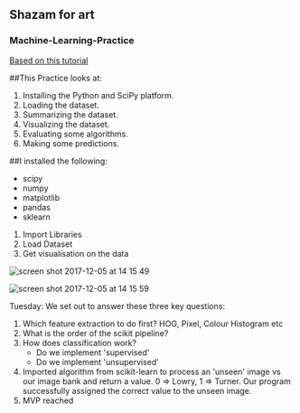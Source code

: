 ## Shazam for art

### Machine-Learning-Practice

[Based on this tutorial](https://machinelearningmastery.com/machine-learning-in-python-step-by-step/)

##This Practice looks at:

1. Installing the Python and SciPy platform.
2. Loading the dataset.
3. Summarizing the dataset.
4. Visualizing the dataset.
5. Evaluating some algorithms.
6. Making some predictions.

##I installed the following:

* scipy
* numpy
* matplotlib
* pandas
* sklearn


1. Import Libraries
2. Load Dataset
3. Get visualisation on the data

![screen shot 2017-12-05 at 14 15 49](https://user-images.githubusercontent.com/27693622/33612716-62f8bb24-d9ca-11e7-900d-cf429e13afa9.png)

![screen shot 2017-12-05 at 14 15 59](https://user-images.githubusercontent.com/27693622/33612755-8385d26e-d9ca-11e7-95a5-6d8c9dbaf97d.png)


Tuesday:
We set out to answer these three key questions:
  1. Which feature extraction to do first? HOG, Pixel, Colour Histogram etc
  2. What is the order of the scikit pipeline?
  3. How does classification work?
      - Do we implement 'supervised'
      - Do we implement 'unsupervised'
  4. Imported algorithm from scikit-learn to process an 'unseen' image vs our image bank and return a value. 0 => Lowry, 1 => Turner. Our program successfully assigned the correct value to the unseen image.
  5. MVP reached
